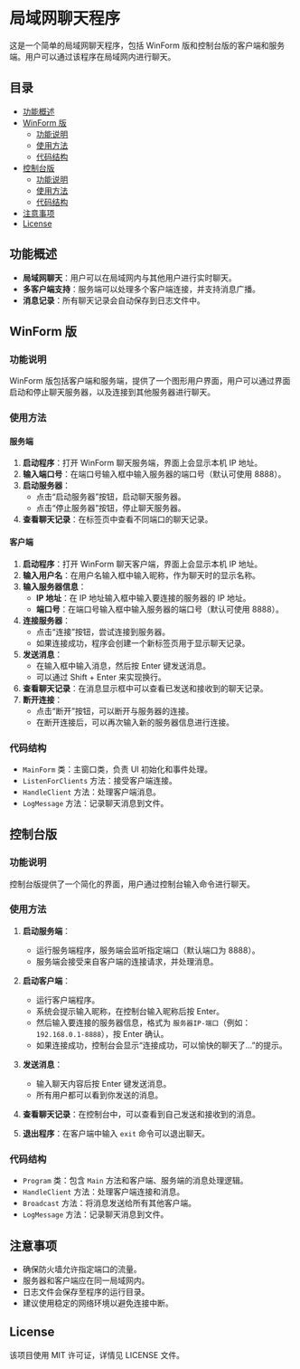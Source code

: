 # 局域网聊天程序

这是一个简单的局域网聊天程序，包括 WinForm 版和控制台版的客户端和服务端。用户可以通过该程序在局域网内进行聊天。

## 目录

- [功能概述](#功能概述)
- [WinForm 版](#winform-版)
  - [功能说明](#功能说明)
  - [使用方法](#使用方法)
  - [代码结构](#代码结构)
- [控制台版](#控制台版)
  - [功能说明](#功能说明-1)
  - [使用方法](#使用方法-1)
  - [代码结构](#代码结构-1)
- [注意事项](#注意事项)
- [License](#license)

## 功能概述

- **局域网聊天**：用户可以在局域网内与其他用户进行实时聊天。
- **多客户端支持**：服务端可以处理多个客户端连接，并支持消息广播。
- **消息记录**：所有聊天记录会自动保存到日志文件中。

## WinForm 版

### 功能说明

WinForm 版包括客户端和服务端，提供了一个图形用户界面，用户可以通过界面启动和停止聊天服务器，以及连接到其他服务器进行聊天。

### 使用方法

#### 服务端

1. **启动程序**：打开 WinForm 聊天服务端，界面上会显示本机 IP 地址。
2. **输入端口号**：在端口号输入框中输入服务器的端口号（默认可使用 8888）。
3. **启动服务器**：
   - 点击“启动服务器”按钮，启动聊天服务器。
   - 点击“停止服务器”按钮，停止聊天服务器。
4. **查看聊天记录**：在标签页中查看不同端口的聊天记录。

#### 客户端

1. **启动程序**：打开 WinForm 聊天客户端，界面上会显示本机 IP 地址。
2. **输入用户名**：在用户名输入框中输入昵称，作为聊天时的显示名称。
3. **输入服务器信息**：
   - **IP 地址**：在 IP 地址输入框中输入要连接的服务器的 IP 地址。
   - **端口号**：在端口号输入框中输入服务器的端口号（默认可使用 8888）。
4. **连接服务器**：
   - 点击“连接”按钮，尝试连接到服务器。
   - 如果连接成功，程序会创建一个新标签页用于显示聊天记录。
5. **发送消息**：
   - 在输入框中输入消息，然后按 Enter 键发送消息。
   - 可以通过 Shift + Enter 来实现换行。
6. **查看聊天记录**：在消息显示框中可以查看已发送和接收到的聊天记录。
7. **断开连接**：
   - 点击“断开”按钮，可以断开与服务器的连接。
   - 在断开连接后，可以再次输入新的服务器信息进行连接。

### 代码结构

- `MainForm` 类：主窗口类，负责 UI 初始化和事件处理。
- `ListenForClients` 方法：接受客户端连接。
- `HandleClient` 方法：处理客户端消息。
- `LogMessage` 方法：记录聊天消息到文件。

## 控制台版

### 功能说明

控制台版提供了一个简化的界面，用户通过控制台输入命令进行聊天。

### 使用方法

1. **启动服务端**：
   - 运行服务端程序，服务端会监听指定端口（默认端口为 8888）。
   - 服务端会接受来自客户端的连接请求，并处理消息。

2. **启动客户端**：
   - 运行客户端程序。
   - 系统会提示输入昵称，在控制台输入昵称后按 Enter。
   - 然后输入要连接的服务器信息，格式为 `服务器IP-端口`（例如：`192.168.0.1-8888`），按 Enter 确认。
   - 如果连接成功，控制台会显示“连接成功，可以愉快的聊天了...”的提示。

3. **发送消息**：
   - 输入聊天内容后按 Enter 键发送消息。
   - 所有用户都可以看到你发送的消息。

4. **查看聊天记录**：在控制台中，可以查看到自己发送和接收到的消息。

5. **退出程序**：在客户端中输入 `exit` 命令可以退出聊天。

### 代码结构

- `Program` 类：包含 `Main` 方法和客户端、服务端的消息处理逻辑。
- `HandleClient` 方法：处理客户端连接和消息。
- `Broadcast` 方法：将消息发送给所有其他客户端。
- `LogMessage` 方法：记录聊天消息到文件。

## 注意事项

- 确保防火墙允许指定端口的流量。
- 服务器和客户端应在同一局域网内。
- 日志文件会保存至程序的运行目录。
- 建议使用稳定的网络环境以避免连接中断。

## License

该项目使用 MIT 许可证，详情见 LICENSE 文件。
